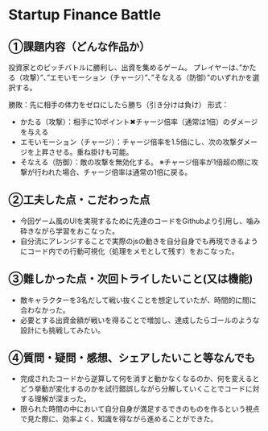 # Startup Finance Battle

## ①課題内容（どんな作品か）
投資家とのピッチバトルに勝利し、出資を集めるゲーム。
プレイヤーは、”かたる（攻撃）”、”エモいモーション（チャージ）”、”そなえる（防御）”のいずれかを選択する。

勝敗：先に相手の体力をゼロにしたら勝ち（引き分けは負け）
形式：
- かたる（攻撃）：相手に10ポイント✖︎チャージ倍率（通常は1倍）のダメージを与える
- エモいモーション（チャージ）：チャージ倍率を1.5倍にし、次の攻撃ダメージを上昇させる。重ね掛けも可能。
- そなえる（防御）：敵の攻撃を無効化する。
※チャージ倍率が1倍超の際に攻撃が行われた場合、チャージ倍率は通常の1倍に戻る。

## ②工夫した点・こだわった点
- 今回ゲーム風のUIを実現するために先達のコードをGithubより引用し、噛み砕きながら学習をおこなった。
- 自分流にアレンジすることで実際のjsの動きを自分自身でも再現できるようにコード内での行動可視化（処理をメモとして残す）をおこなった。

## ③難しかった点・次回トライしたいこと(又は機能)
- 敵キャラクターを3名だして戦い抜くことを想定していたが、時間的に間に合わなかった。
- 必要とする出資金額が戦いを得ることで増加し、達成したらゴールのような設計にも挑戦してみたい。

## ④質問・疑問・感想、シェアしたいこと等なんでも
- 完成されたコードから逆算して何を消すと動かなくなるのか、何を変えるとどう挙動が変化するのかを試行錯誤しながら分解していくことでコードに対する理解が深まった。
- 限られた時間の中において自分自身が満足するできのものを作るという視点で見た際に、効率よく、知識を得ながら進めることができた。
